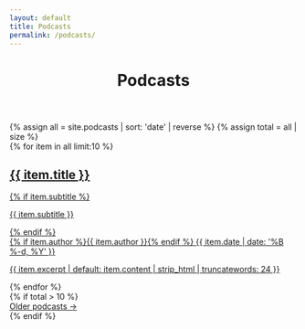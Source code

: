 ```yaml
---
layout: default
title: Podcasts
permalink: /podcasts/
---
```

<main id="site-main" class="site-main px-4 md:px-6">
  <header class="page-header">
    <div class="page-title-stack page-title-bg" data-title="Podcasts">
      <h1 class="page-title">Podcasts</h1>
    </div>
  </header>
  {% assign all = site.podcasts | sort: 'date' | reverse %}
  {% assign total = all | size %}
  <div class="reviews-list">
    {% for item in all limit:10 %}
      <a class="review-row card-frame" href="{{ item.url | relative_url }}">
        <div class="review-row-inner">
          <h2 class="review-row-title">{{ item.title }}</h2>
          {% if item.subtitle %}<p class="review-row-sub">{{ item.subtitle }}</p>{% endif %}
          <div class="review-row-meta">
            {% if item.author %}<span class="review-row-author">{{ item.author }}</span>{% endif %}
            <time class="review-row-date" datetime="{{ item.date | date: '%Y-%m-%d' }}">{{ item.date | date: '%B %-d, %Y' }}</time>
          </div>
          <p class="review-row-excerpt">{{ item.excerpt | default: item.content | strip_html | truncatewords: 24 }}</p>
        </div>
      </a>
    {% endfor %}
  </div>
  {% if total > 10 %}
  <nav class="pager">
    <a class="pager-next" href="{{ '/podcasts/page/2/' | relative_url }}">Older podcasts →</a>
  </nav>
  {% endif %}
</main>

